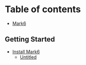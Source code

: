 # Table of contents

* [Mark6](README.md)

## Getting Started

* [Install Mark6](getting-started/untitled/README.md)
  * [Untitled](getting-started/untitled/untitled.md)


